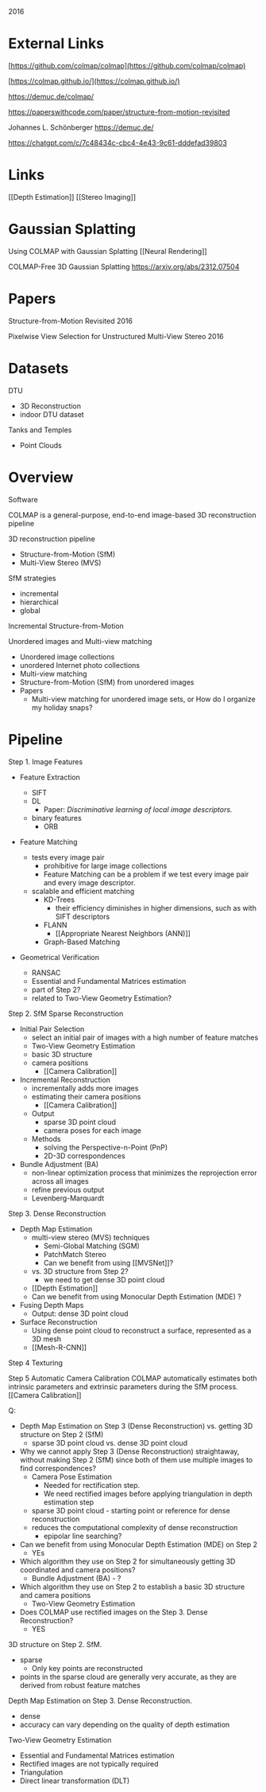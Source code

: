 2016

# External Links


[https://github.com/colmap/colmap](https://github.com/colmap/colmap)

[https://colmap.github.io/](https://colmap.github.io/)

https://demuc.de/colmap/

https://paperswithcode.com/paper/structure-from-motion-revisited

Johannes L. Schönberger
https://demuc.de/

https://chatgpt.com/c/7c48434c-cbc4-4e43-9c61-dddefad39803

# Links

[[Depth Estimation]]
[[Stereo Imaging]]

# Gaussian Splatting

Using COLMAP with Gaussian Splatting
[[Neural Rendering]]

COLMAP-Free 3D Gaussian Splatting
https://arxiv.org/abs/2312.07504


# Papers

Structure-from-Motion Revisited
2016

Pixelwise View Selection for Unstructured Multi-View Stereo
2016

# Datasets

DTU
- 3D Reconstruction
- indoor DTU dataset

Tanks and Temples
- Point Clouds

# Overview

Software

COLMAP is a general-purpose, end-to-end image-based 3D reconstruction pipeline

3D reconstruction pipeline
- Structure-from-Motion (SfM)
- Multi-View Stereo (MVS)

SfM strategies
- incremental
- hierarchical
- global

Incremental Structure-from-Motion

Unordered images and Multi-view matching
- Unordered image collections
- unordered Internet photo collections
- Multi-view matching
- Structure-from-Motion (SfM) from unordered images
- Papers
	- Multi-view matching for unordered image sets, or How do I organize my holiday snaps?


# Pipeline


Step 1. Image Features
- Feature Extraction
	- SIFT
	- DL
		- Paper: *Discriminative learning of local image descriptors.*
	- binary features
		- ORB
- Feature Matching
	- tests every image pair
		- prohibitive for large image collections
		- Feature Matching can be a problem if we test every image pair and every image descriptor.
	- scalable and efficient matching
		- KD-Trees
			- their efficiency diminishes in higher dimensions, such as with SIFT descriptors
		- FLANN
			- [[Appropriate Nearest Neighbors (ANN)]]
		- Graph-Based Matching
	
- Geometrical Verification
	- RANSAC
	- Essential and Fundamental Matrices estimation
	- part of Step 2?
	- related to Two-View Geometry Estimation?

Step 2. SfM
Sparse Reconstruction
- Initial Pair Selection
	- select an initial pair of images with a high number of feature matches
	- Two-View Geometry Estimation
	- basic 3D structure
	- camera positions
		- [[Camera Calibration]]
- Incremental Reconstruction
	- incrementally adds more images
	- estimating their camera positions
		- [[Camera Calibration]]
	- Output
		- sparse 3D point cloud
		- camera poses for each image
	- Methods
		- solving the Perspective-n-Point (PnP)
		- 2D-3D correspondences
- Bundle Adjustment (BA)
	- non-linear optimization process that minimizes the reprojection error across all images
	- refine previous output
	- Levenberg-Marquardt

Step 3. Dense Reconstruction
- Depth Map Estimation
	- multi-view stereo (MVS) techniques
		- Semi-Global Matching (SGM)
		- PatchMatch Stereo
		- Can we benefit from using [[MVSNet]]?
	- vs. 3D structure from Step 2?
		- we need to get dense 3D point cloud
	- [[Depth Estimation]]
	- Can we benefit from using Monocular Depth Estimation (MDE) ?
- Fusing Depth Maps
	- Output: dense 3D point cloud
- Surface Reconstruction
	- Using dense point cloud to reconstruct a surface, represented as a 3D mesh
	- [[Mesh-R-CNN]]

Step 4
Texturing

Step 5
Automatic Camera Calibration
COLMAP automatically estimates both intrinsic parameters and extrinsic parameters during the SfM process.
[[Camera Calibration]]


Q:
- Depth Map Estimation on Step 3 (Dense Reconstruction) vs. getting 3D structure on Step 2 (SfM)
	- sparse 3D point cloud vs. dense 3D point cloud
- Why we cannot apply Step 3 (Dense Reconstruction) straightaway, without making Step 2 (SfM) since both of them use multiple images to find correspondences?
	- Camera Pose Estimation
		- Needed for rectification step.
		- We need rectified images before applying triangulation in depth estimation step
	- sparse 3D point cloud - starting point or reference for dense reconstruction
	- reduces the computational complexity of dense reconstruction
		- epipolar line searching?
- Can we benefit from using Monocular Depth Estimation (MDE) on Step 2
	- YEs
- Which algorithm they use on Step 2 for simultaneously getting 3D coordinated and camera positions?
	- Bundle Adjustment (BA) - ?
- Which algorithm they use on Step 2 to establish a basic 3D structure and camera positions
	- Two-View Geometry Estimation
- Does COLMAP use rectified images on the Step 3. Dense Reconstruction?
	- YES



3D structure on Step 2. SfM.
- sparse
	- Only key points are reconstructed
- points in the sparse cloud are generally very accurate, as they are derived from robust feature matches

Depth Map Estimation on Step 3. Dense Reconstruction.
- dense
- accuracy can vary depending on the quality of depth estimation

Two-View Geometry Estimation
- Essential and Fundamental Matrices estimation
- Rectified images are not typically required
- Triangulation
- Direct linear transformation (DLT)